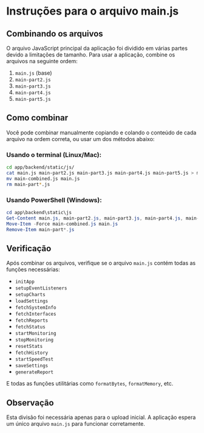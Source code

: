 # Instruções para o arquivo main.js

## Combinando os arquivos

O arquivo JavaScript principal da aplicação foi dividido em várias partes devido a limitações de tamanho. Para usar a aplicação, combine os arquivos na seguinte ordem:

1. `main.js` (base)
2. `main-part2.js`
3. `main-part3.js`
4. `main-part4.js`
5. `main-part5.js`

## Como combinar

Você pode combinar manualmente copiando e colando o conteúdo de cada arquivo na ordem correta, ou usar um dos métodos abaixo:

### Usando o terminal (Linux/Mac):

```bash
cd app/backend/static/js/
cat main.js main-part2.js main-part3.js main-part4.js main-part5.js > main-combined.js
mv main-combined.js main.js
rm main-part*.js
```

### Usando PowerShell (Windows):

```powershell
cd app\backend\static\js
Get-Content main.js, main-part2.js, main-part3.js, main-part4.js, main-part5.js | Set-Content main-combined.js
Move-Item -Force main-combined.js main.js
Remove-Item main-part*.js
```

## Verificação

Após combinar os arquivos, verifique se o arquivo `main.js` contém todas as funções necessárias:

- `initApp`
- `setupEventListeners`
- `setupCharts`
- `loadSettings`
- `fetchSystemInfo`
- `fetchInterfaces`
- `fetchReports`
- `fetchStatus`
- `startMonitoring`
- `stopMonitoring`
- `resetStats`
- `fetchHistory`
- `startSpeedTest`
- `saveSettings`
- `generateReport`

E todas as funções utilitárias como `formatBytes`, `formatMemory`, etc.

## Observação

Esta divisão foi necessária apenas para o upload inicial. A aplicação espera um único arquivo `main.js` para funcionar corretamente.